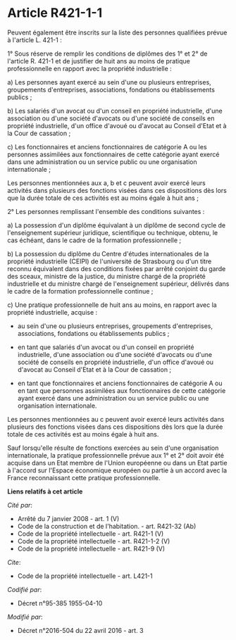 # Article R421-1-1

Peuvent également être inscrits sur la liste des personnes qualifiées prévue à l'article L. 421-1 : 

1° Sous réserve de remplir les conditions de diplômes des 1° et 2° de l'article R. 421-1 et de justifier de huit ans au moins
de pratique professionnelle en rapport avec la propriété industrielle : 

a) Les personnes ayant exercé au sein d'une ou plusieurs entreprises, groupements d'entreprises, associations, fondations ou
établissements publics ; 

b) Les salariés d'un avocat ou d'un conseil en propriété industrielle, d'une association ou d'une société d'avocats ou d'une
société de conseils en propriété industrielle, d'un office d'avoué ou d'avocat au Conseil d'Etat et à la Cour de cassation ; 

c) Les fonctionnaires et anciens fonctionnaires de catégorie A ou les personnes assimilées aux fonctionnaires de cette
catégorie ayant exercé dans une administration ou un service public ou une organisation internationale ; 

Les personnes mentionnées aux a, b et c peuvent avoir exercé leurs activités dans plusieurs des fonctions visées dans ces
dispositions dès lors que la durée totale de ces activités est au moins égale à huit ans ; 

2° Les personnes remplissant l'ensemble des conditions suivantes : 

a) La possession d'un diplôme équivalant à un diplôme de second cycle de l'enseignement supérieur juridique, scientifique ou
technique, obtenu, le cas échéant, dans le cadre de la formation professionnelle ; 

b) La possession du diplôme du Centre d'études internationales de la propriété industrielle (CEIPI) de l'université de
Strasbourg ou d'un titre reconnu équivalent dans des conditions fixées par arrêté conjoint du garde des sceaux, ministre de
la justice, du ministre chargé de la propriété industrielle et du ministre chargé de l'enseignement supérieur, délivrés dans
le cadre de la formation professionnelle continue ; 

c) Une pratique professionnelle de huit ans au moins, en rapport avec la propriété industrielle, acquise :

- au sein d'une ou plusieurs entreprises, groupements d'entreprises, associations, fondations ou établissements publics ;

- en tant que salariés d'un avocat ou d'un conseil en propriété industrielle, d'une association ou d'une société d'avocats ou
d'une société de conseils en propriété industrielle, d'un office d'avoué ou d'avocat au Conseil d'Etat et à la Cour de
cassation ;

- en tant que fonctionnaires et anciens fonctionnaires de catégorie A ou en tant que personnes assimilées aux fonctionnaires
de cette catégorie ayant exercé dans une administration ou un service public ou une organisation internationale. 

Les personnes mentionnées au c peuvent avoir exercé leurs activités dans plusieurs des fonctions visées dans ces dispositions
dès lors que la durée totale de ces activités est au moins égale à huit ans. 

Sauf lorsqu'elle résulte de fonctions exercées au sein d'une organisation internationale, la pratique professionnelle prévue
aux 1° et 2° doit avoir été acquise dans un Etat membre de l'Union européenne       ou dans un Etat partie à l'accord sur
l'Espace économique européen ou partie à un accord avec la France reconnaissant cette pratique professionnelle.

**Liens relatifs à cet article**

_Cité par_:

  - Arrêté du 7 janvier 2008 - art. 1 (V)
  - Code de la construction et de l'habitation. - art. R421-32 (Ab)
  - Code de la propriété intellectuelle - art. R421-1 (V)
  - Code de la propriété intellectuelle - art. R421-1-2 (V)
  - Code de la propriété intellectuelle - art. R421-9 (V)

_Cite_:

  - Code de la propriété intellectuelle - art. L421-1

_Codifié par_:

  - Décret n°95-385 1955-04-10

_Modifié par_:

  - Décret n°2016-504 du 22 avril 2016 - art. 3
